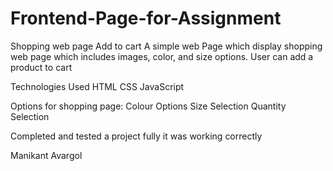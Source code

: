 # Frontend-Page-for-Assignment
Shopping web page Add to cart
A simple web Page which display shopping web page which includes images, color, and size options. User can add a product to cart

Technologies Used
HTML
CSS
JavaScript

Options for shopping page:
Colour Options
Size Selection
Quantity Selection

Completed and tested a project fully it was working correctly


Manikant Avargol
